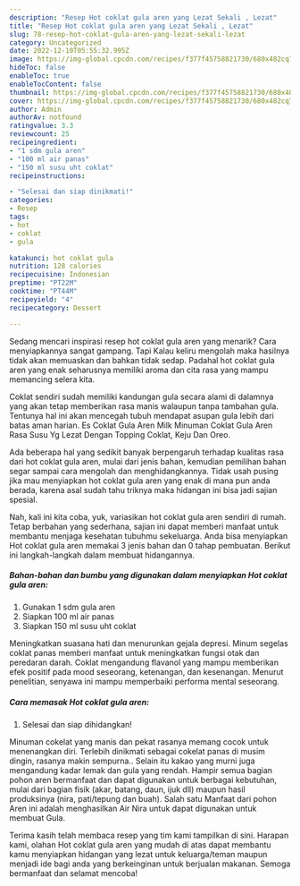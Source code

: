 ```yaml
---
description: "Resep Hot coklat gula aren yang Lezat Sekali , Lezat"
title: "Resep Hot coklat gula aren yang Lezat Sekali , Lezat"
slug: 78-resep-hot-coklat-gula-aren-yang-lezat-sekali-lezat
category: Uncategorized
date: 2022-12-10T05:55:32.995Z
image: https://img-global.cpcdn.com/recipes/f377f45758821730/680x482cq70/hot-coklat-gula-aren-foto-resep-utama.jpg
hideToc: false
enableToc: true
enableTocContent: false
thumbnail: https://img-global.cpcdn.com/recipes/f377f45758821730/680x482cq70/hot-coklat-gula-aren-foto-resep-utama.jpg
cover: https://img-global.cpcdn.com/recipes/f377f45758821730/680x482cq70/hot-coklat-gula-aren-foto-resep-utama.jpg
author: Admin
authorAv: notfound
ratingvalue: 3.3
reviewcount: 25
recipeingredient:
- "1 sdm gula aren"
- "100 ml air panas"
- "150 ml susu uht coklat"
recipeinstructions:

- "Selesai dan siap dinikmati!"
categories:
- Resep
tags:
- hot
- coklat
- gula

katakunci: hot coklat gula 
nutrition: 128 calories
recipecuisine: Indonesian
preptime: "PT22M"
cooktime: "PT44M"
recipeyield: "4"
recipecategory: Dessert

---
```



Sedang mencari inspirasi resep hot coklat gula aren yang menarik? Cara menyiapkannya sangat gampang. Tapi Kalau keliru mengolah maka hasilnya tidak akan memuaskan dan bahkan tidak sedap. Padahal hot coklat gula aren yang enak seharusnya memiliki aroma dan cita rasa yang mampu memancing selera kita.


Coklat sendiri sudah memiliki kandungan gula secara alami di dalamnya yang akan tetap memberikan rasa manis walaupun tanpa tambahan gula. Tentunya hal ini akan mencegah tubuh mendapat asupan gula lebih dari batas aman harian. Es Coklat Gula Aren Milk Minuman Coklat Gula Aren Rasa Susu Yg Lezat Dengan Topping Coklat, Keju Dan Oreo.

Ada beberapa hal yang sedikit banyak berpengaruh terhadap kualitas rasa dari hot coklat gula aren, mulai dari jenis bahan, kemudian pemilihan bahan segar sampai cara mengolah dan menghidangkannya. Tidak usah pusing jika mau menyiapkan hot coklat gula aren yang enak di mana pun anda berada, karena asal sudah tahu triknya maka hidangan ini bisa jadi sajian spesial.


Nah, kali ini kita coba, yuk, variasikan hot coklat gula aren sendiri di rumah. Tetap berbahan yang sederhana, sajian ini dapat memberi manfaat untuk membantu menjaga kesehatan tubuhmu sekeluarga. Anda bisa menyiapkan Hot coklat gula aren memakai 3 jenis bahan dan 0 tahap pembuatan. Berikut ini langkah-langkah dalam membuat hidangannya.

<!--inarticleads1-->

##### Bahan-bahan dan bumbu yang digunakan dalam menyiapkan Hot coklat gula aren:

1. Gunakan 1 sdm gula aren
1. Siapkan 100 ml air panas
1. Siapkan 150 ml susu uht coklat


Meningkatkan suasana hati dan menurunkan gejala depresi. Minum segelas coklat panas memberi manfaat untuk meningkatkan fungsi otak dan peredaran darah. Coklat mengandung flavanol yang mampu memberikan efek positif pada mood seseorang, ketenangan, dan kesenangan. Menurut penelitian, senyawa ini mampu memperbaiki performa mental seseorang. 

<!--inarticleads2-->

##### Cara memasak Hot coklat gula aren:


1. Selesai dan siap dihidangkan!

Minuman cokelat yang manis dan pekat rasanya memang cocok untuk menenangkan diri. Terlebih dinikmati sebagai cokelat panas di musim dingin, rasanya makin sempurna.. Selain itu kakao yang murni juga mengandung kadar lemak dan gula yang rendah. Hampir semua bagian pohon aren bermanfaat dan dapat digunakan untuk berbagai kebutuhan, mulai dari bagian fisik (akar, batang, daun, ijuk dll) maupun hasil produksinya (nira, pati/tepung dan buah). Salah satu Manfaat dari pohon Aren ini adalah menghasilkan Air Nira untuk dapat digunakan untuk membuat Gula. 

Terima kasih telah membaca resep yang tim kami tampilkan di sini. Harapan kami, olahan Hot coklat gula aren yang mudah di atas dapat membantu kamu menyiapkan hidangan yang lezat untuk keluarga/teman maupun menjadi ide bagi anda yang berkeinginan untuk berjualan makanan. Semoga bermanfaat dan selamat mencoba!
